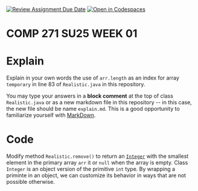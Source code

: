 [![Review Assignment Due Date](https://classroom.github.com/assets/deadline-readme-button-22041afd0340ce965d47ae6ef1cefeee28c7c493a6346c4f15d667ab976d596c.svg)](https://classroom.github.com/a/pjsmxH8K)
[![Open in Codespaces](https://classroom.github.com/assets/launch-codespace-2972f46106e565e64193e422d61a12cf1da4916b45550586e14ef0a7c637dd04.svg)](https://classroom.github.com/open-in-codespaces?assignment_repo_id=19709355)
# COMP 271 SU25 WEEK 01


# Explain
Explain in your own words the use of `arr.length` as an index for array `temporary` in line 83 of `Realistic.java` in this repository.

You may type your answers in a **block comment** at the top of class `Realistic.java` or as a new markdown file in this repository -- in this case, the new file should be name `explain.md`. This is a good opportunity to familiarize yourself with [MarkDown](https://www.markdownguide.org/basic-syntax/).

# Code
Modify method `Realistic.remove()` to return an [`Integer`](https://docs.oracle.com/javase/8/docs/api/java/lang/Integer.html) with the smallest element in the primary array `arr` it or `null` when the array is empty. Class `Integer` is an object version of the primitive `int` type. By wrapping a priminte in an object, we can customize its behavior in ways that are not possible otherwise.